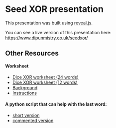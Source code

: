 # Seed XOR presentation

This presentation was built using [reveal.js](https://revealjs.com/).

You can see a live version of this presentation here: <https://www.dipunmistry.co.uk/seedxor/>

## Other Resources

#### Worksheet

- [Dice XOR worksheet (24 words)](assets/dice-xor-24words-a4.pdf)
- [Dice XOR worksheet (12 words)](assets/dice-xor-12words-a4.pdf)
- [Background](assets/background.md)
- [Instructions](assets/dice-xor-instructions.md)

#### A python script that can help with the last word:
- [short version](assets/generate-seed.min.py)
- [commented version](assets/generate-seed.comments.py)

